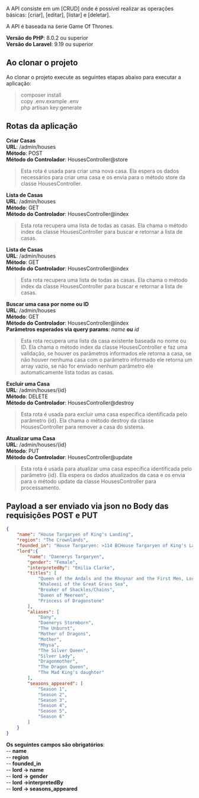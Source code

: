 A API consiste em um [CRUD] onde é possível realizar as operações básicas: [criar], [editar],
[listar] e [deletar]. 

A API é baseada na śerie Game Of Thrones.

**Versão do PHP**: 8.0.2 ou superior  
**Versão do Laravel**: 9.19 ou superior

## Ao clonar o projeto
Ao clonar o projeto execute as seguintes etapas abaixo para executar a aplicação:

> composer install  
> copy .env.example .env  
> php artisan key:generate

## Rotas da aplicação
**Criar Casas**  
**URL**: /admin/houses  
**Método**: POST  
**Método do Controlador**: HousesController@store  
> Esta rota é usada para criar uma nova casa. Ela espera os dados necessários para criar uma casa e os envia para o método store da classe HousesController.

**Lista de Casas**  
**URL**: /admin/houses  
**Método**: GET  
**Método do Controlador**: HousesController@index  
> Esta rota recupera uma lista de todas as casas. Ela chama o método index da classe HousesController para buscar e retornar a lista de casas.

**Lista de Casas**  
**URL**: /admin/houses  
**Método**: GET  
**Método do Controlador**: HousesController@index  
> Esta rota recupera uma lista de todas as casas. Ela chama o método index da classe HousesController para buscar e retornar a lista de casas.

**Buscar uma casa por nome ou ID**  
**URL**: /admin/houses  
**Método**: GET  
**Método do Controlador**: HousesController@index  
**Parâmetros esperados via query params**: _name_ **ou** _id_  
> Esta rota recupera uma lista da casa existente baseada no nome ou ID. Ela chama o método index da classe HousesController e faz uma validação, se houver os parâmetros informados ele retorna a casa, se não houver nenhuma casa com o parâmetro informado ele retorna um array vazio, se não for enviado nenhum parâmetro ele automaticamente lista todas as casas.

**Excluir uma Casa**  
**URL**: /admin/houses/{id}  
**Método**: DELETE  
**Método do Controlador**: HousesController@destroy  
> Esta rota é usada para excluir uma casa específica identificada pelo parâmetro {id}. Ela chama o método destroy da classe HousesController para remover a casa do sistema.

**Atualizar uma Casa**  
**URL**: /admin/houses/{id}  
**Método**: PUT  
**Método do Controlador**: HousesController@update  
> Esta rota é usada para atualizar uma casa específica identificada pelo parâmetro {id}. Ela espera os dados atualizados da casa e os envia para o método update da classe HousesController para processamento.

## Payload a ser enviado via json no Body das requisições POST e PUT
```json
{
	"name": "House Targaryen of King's Landing",
	"region": "The Crownlands",
	"founded_in": "House Targaryen: >114 BCHouse Targaryen of King's Landing:1 AC",
	"lord":{
		"name": "Daenerys Targaryen",
		"gender": "Female",
		"interpretedBy": "Emilia Clarke",
		"titles": [
            "Queen of the Andals and the Rhoynar and the First Men, Lord of the Seven Kingdoms",
            "Khaleesi of the Great Grass Sea",
            "Breaker of Shackles/Chains",
            "Queen of Meereen",
            "Princess of Dragonstone"
		],
		"aliases": [
            "Dany",
            "Daenerys Stormborn",
            "The Unburnt",
            "Mother of Dragons",
            "Mother",
            "Mhysa",
            "The Silver Queen",
            "Silver Lady",
            "Dragonmother",
            "The Dragon Queen",
            "The Mad King's daughter"
		],
		"seasons_appeared": [
		 	"Season 1",
			"Season 2",
			"Season 3",
			"Season 4",
			"Season 5",
			"Season 6"
		]
	}
}
```

**Os seguintes campos são obrigatórios**:  
-- **name**  
-- **region**  
-- **founded_in**  
-- **lord -> name**  
-- **lord -> gender**  
-- **lord ->interpretedBy**  
-- **lord -> seasons_appeared**
